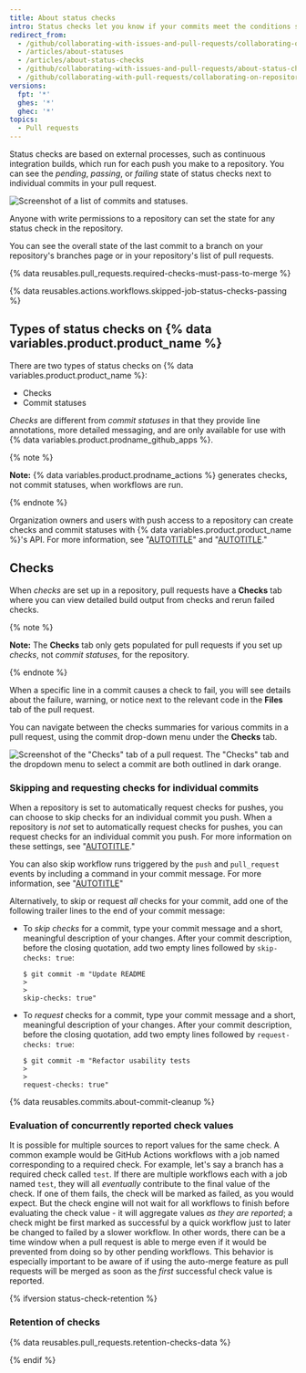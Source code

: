 ```yaml
---
title: About status checks
intro: Status checks let you know if your commits meet the conditions set for the repository you're contributing to.
redirect_from:
  - /github/collaborating-with-issues-and-pull-requests/collaborating-on-repositories-with-code-quality-features/about-status-checks
  - /articles/about-statuses
  - /articles/about-status-checks
  - /github/collaborating-with-issues-and-pull-requests/about-status-checks
  - /github/collaborating-with-pull-requests/collaborating-on-repositories-with-code-quality-features/about-status-checks
versions:
  fpt: '*'
  ghes: '*'
  ghec: '*'
topics:
  - Pull requests
---
```

Status checks are based on external processes, such as continuous integration builds, which run for each push you make to a repository. You can see the _pending_, _passing_, or _failing_ state of status checks next to individual commits in your pull request.

![Screenshot of a list of commits and statuses.](/assets/images/help/pull_requests/commit-list-statuses.png)

Anyone with write permissions to a repository can set the state for any status check in the repository.

You can see the overall state of the last commit to a branch on your repository's branches page or in your repository's list of pull requests.

{% data reusables.pull_requests.required-checks-must-pass-to-merge %}

{% data reusables.actions.workflows.skipped-job-status-checks-passing %}

## Types of status checks on {% data variables.product.product_name %}

There are two types of status checks on {% data variables.product.product_name %}:

* Checks
* Commit statuses

_Checks_ are different from _commit statuses_ in that they provide line annotations, more detailed messaging, and are only available for use with {% data variables.product.prodname_github_apps %}.

{% note %}

**Note:** {% data variables.product.prodname_actions %} generates checks, not commit statuses, when workflows are run.

{% endnote %}

Organization owners and users with push access to a repository can create checks and commit statuses with {% data variables.product.product_name %}'s API. For more information, see "[AUTOTITLE](/rest/checks)" and "[AUTOTITLE](/rest/commits/statuses)."

## Checks

When _checks_ are set up in a repository, pull requests have a **Checks** tab where you can view detailed build output from checks and rerun failed checks.

{% note %}

**Note:** The **Checks** tab only gets populated for pull requests if you set up _checks_, not _commit statuses_, for the repository.

{% endnote %}

When a specific line in a commit causes a check to fail, you will see details about the failure, warning, or notice next to the relevant code in the **Files** tab of the pull request.

You can navigate between the checks summaries for various commits in a pull request, using the commit drop-down menu under the **Checks** tab.

![Screenshot of the "Checks" tab of a pull request. The "Checks" tab and the dropdown menu to select a commit are both outlined in dark orange.](/assets/images/help/pull_requests/checks-summary-for-various-commits.png)

### Skipping and requesting checks for individual commits

When a repository is set to automatically request checks for pushes, you can choose to skip checks for an individual commit you push. When a repository is _not_ set to  automatically request checks for pushes, you can request checks for an individual commit you push. For more information on these settings, see "[AUTOTITLE](/rest/checks/suites#update-repository-preferences-for-check-suites)."

You can also skip workflow runs triggered by the `push` and `pull_request` events by including a command in your commit message. For more information, see "[AUTOTITLE](/actions/managing-workflow-runs/skipping-workflow-runs)"

Alternatively, to skip or request _all_ checks for your commit, add one of the following trailer lines to the end of your commit message:

* To _skip checks_ for a commit, type your commit message and a short, meaningful description of your changes. After your commit description, before the closing quotation, add two empty lines followed by `skip-checks: true`:

  ```shell
  $ git commit -m "Update README
  >
  >
  skip-checks: true"
  ```

* To _request_ checks for a commit, type your commit message and a short, meaningful description of your changes. After your commit description, before the closing quotation, add two empty lines followed by `request-checks: true`:

  ```shell
  $ git commit -m "Refactor usability tests
  >
  >
  request-checks: true"
  ```

{% data reusables.commits.about-commit-cleanup %}

### Evaluation of concurrently reported check values

It is possible for multiple sources to report values for the same check. A common example would be GitHub Actions workflows with a job named corresponding to a required check. 
For example, let's say a branch has a required check called `test`. If there are multiple workflows each with a job named `test`, they will all *eventually* contribute to the
final value of the check. If one of them fails, the check will be marked as failed, as you would expect. But the check engine will not wait for all workflows to finish before
evaluating the check value - it will aggregate values *as they are reported*; a check might be first marked as successful by a quick workflow just to later be changed
to failed by a slower workflow. In other words, there can be a time window when a pull request is able to merge even if it would be prevented from doing so by other pending workflows.
This behavior is especially important to be aware of if using the auto-merge feature as pull requests will be merged as soon as the *first* successful check value is reported.


{% ifversion status-check-retention %}

### Retention of checks

{% data reusables.pull_requests.retention-checks-data %}

{% endif %}
